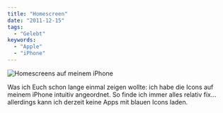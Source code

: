 ```yaml
---
title: "Homescreen"
date: "2011-12-15"
tags:
  - "Gelebt"
keywords:
  - "Apple"
  - "iPhone"
---
```


![Homescreens auf meinem iPhone](/images/codecandies/homescreen_686.jpg)

Was ich Euch schon lange einmal zeigen wollte: ich habe die Icons auf meinem iPhone intuitiv angeordnet. So finde ich immer alles relativ fix… allerdings kann ich derzeit keine Apps mit blauen Icons laden.
